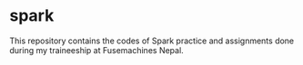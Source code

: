 # spark
This repository contains the codes of Spark practice and assignments done during my traineeship at Fusemachines Nepal.

